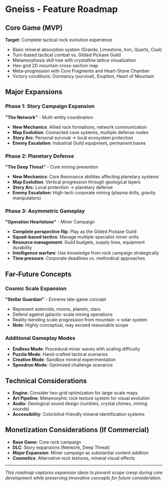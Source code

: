 # Gneiss - Feature Roadmap

## Core Game (MVP)
**Target**: Complete tactical rock evolution experience
- Basic mineral absorption system (Granite, Limestone, Iron, Quartz, Coal)
- Turn-based tactical combat vs. Gilded Pickaxe Guild
- Metamorphosis skill tree with crystalline lattice visualization
- Hex-grid 2D mountain cross-section map
- Meta-progression with Core Fragments and Heart-Stone Chamber
- Victory conditions: Dormancy (survival), Eruption, Heart of Mountain

## Major Expansions

### Phase 1: Story Campaign Expansion
**"The Network"** - Multi-entity coordination
- **New Mechanics**: Allied rock formations, network communication
- **Map Evolution**: Connected cave systems, multiple defense nodes
- **Story Arc**: Personal survival → local ecosystem protection
- **Enemy Escalation**: Industrial Guild equipment, permanent bases

### Phase 2: Planetary Defense
**"The Deep Threat"** - Core mining prevention
- **New Mechanics**: Core Resonance abilities affecting planetary systems
- **Map Evolution**: Vertical progression through geological layers
- **Story Arc**: Local protection → planetary defense
- **Enemy Escalation**: High-tech corporate mining (plasma drills, gravity manipulators)

### Phase 3: Asymmetric Gameplay
**"Operation Heartstone"** - Miner Campaign
- **Complete perspective flip**: Play as the Gilded Pickaxe Guild
- **Squad-based tactics**: Manage multiple specialist miner units
- **Resource management**: Guild budgets, supply lines, equipment durability
- **Intelligence warfare**: Use knowledge from rock campaign strategically
- **Time pressure**: Corporate deadlines vs. methodical approaches

## Far-Future Concepts

### Cosmic Scale Expansion
**"Stellar Guardian"** - Extreme late-game concept
- Represent asteroids, moons, planets, stars
- Defend against galactic-scale mining operations
- Reality-bending scale progression from mountain → solar system
- **Note**: Highly conceptual, may exceed reasonable scope

### Additional Gameplay Modes
- **Endless Mode**: Procedural miner waves with scaling difficulty
- **Puzzle Mode**: Hand-crafted tactical scenarios
- **Creative Mode**: Sandbox mineral experimentation
- **Speedrun Mode**: Optimized challenge scenarios

## Technical Considerations
- **Engine**: Consider hex-grid optimization for large-scale maps
- **Art Pipeline**: Metamorphic rock texture system for visual evolution
- **Audio**: Geological sound design (rumbles, crystal chimes, mining sounds)
- **Accessibility**: Colorblind-friendly mineral identification systems

## Monetization Considerations (If Commercial)
- **Base Game**: Core rock campaign
- **DLC**: Story expansions (Network, Deep Threat)
- **Major Expansion**: Miner campaign as substantial content addition
- **Cosmetics**: Alternative rock textures, mineral visual effects

---
*This roadmap captures expansion ideas to prevent scope creep during core development while preserving innovative concepts for future consideration.*